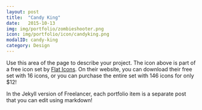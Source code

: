 ```yaml
---
layout: post
title:  "Candy King"
date:   2015-10-13
img: img/portfolio/zombieshooter.png
icon: img/portfolio/icon/candyking.png
modalID: candy-king
category: Design
---
```

Use this area of the page to describe your project. The icon above is part of a free icon set by [Flat Icons][flat-icons-link]. On their website, you can download their free set with 16 icons, or you can purchase the entire set with 146 icons for only $12!

In the Jekyll version of Freelancer, each portfolio item is a separate post that you can edit using markdown!

[flat-icons-link]: https://sellfy.com/p/8Q9P/jV3VZ/